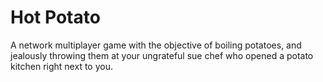 # Hot Potato
A network multiplayer game with the objective of boiling potatoes, and jealously throwing them at your ungrateful sue chef who opened a potato kitchen right next to you.